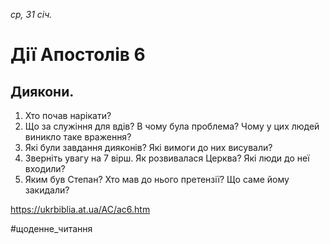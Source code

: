 
_ср, 31 січ._

# Дії Апостолів 6

## Диякони.
1. Хто почав нарікати? 
2. Що за служіння для вдів? В чому була проблема? Чому у цих людей виникло таке враження?
3. Які були завдання дияконів? Які вимоги до них висували?
4. Зверніть увагу на 7 вірш. Як розвивалася Церква? Які люди до неї входили?
5. Яким був Степан? Хто мав до нього претензії? Що саме йому закидали?

https://ukrbiblia.at.ua/AC/ac6.htm 

#щоденне_читання
